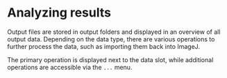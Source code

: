 # Analyzing results

Output files are stored in output folders and displayed in an overview of all output data. 
Depending on the data type, there are various operations to further process the data, such
as importing them back into ImageJ.

The primary operation is displayed next to the data slot, while additional operations
are accessible via the `...` menu.
